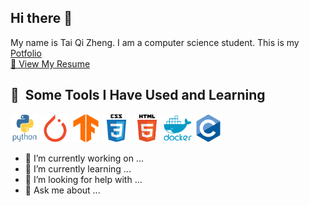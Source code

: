 ## Hi there 👋

My name is Tai Qi Zheng. I am a computer science student. This is my [Potfolio](https://qztai.github.io/Potfolio/)
</br>
<a href="./resume.pdf" target="_blank">📄 View My Resume</a>
<h2> 🚀 &nbsp;Some Tools I Have Used and Learning</h2>
<p align="left">
  <img src="Icon/python-original-wordmark.svg" width="45" height="45"/>
  <img src="Icon/pytorch-original.svg" width="45" height="45"/>
  <img src="Icon/tensorflow-original.svg" width="45" height="45"/>
  <img src="Icon/css3-original-wordmark.svg" width="45" height="45"/>
  <img src="Icon/html5-original-wordmark.svg" width="45" height="45"/>
  <img src="Icon/docker-plain-wordmark.svg" width="45" height="45"/>
  <img src="Icon/c-original.svg" width="45" height="45"/>
  <!--<img src="" width="45" height="45"/>-->
</p>

- 🔭 I’m currently working on ...
- 🌱 I’m currently learning ...
- 🤔 I’m looking for help with ...
- 💬 Ask me about ...
<!--
**QZTAI/QZTAI** is a ✨ _special_ ✨ repository because its `README.md` (this file) appears on your GitHub profile.

Here are some ideas to get you started:

- 🔭 I’m currently working on ...
- 🌱 I’m currently learning ...
- 👯 I’m looking to collaborate on ...
- 🤔 I’m looking for help with ...
- 💬 Ask me about ...
- 📫 How to reach me: ...
- 😄 Pronouns: ...
- ⚡ Fun fact: ...
-->
